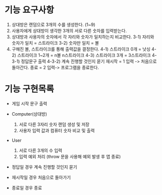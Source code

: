 # 기능 요구사항

1. 상대방은 랜덤으로 3개의 수를 생성한다. (1~9)
2. 사용자에게 상대방이 생각한 3개의 서로 다른 숫자를 입력받는다.
3. 상대방과 사용자의 숫자에서 각 자리와 숫자가 일치하는지 비교한다.
   3-1) 자리와 숫자가 일치 = 스트라이크
   3-2) 숫자만 일치 = 볼
4. 구해진 볼, 스트라이크를 통해 출력값을 결정한다.
   4-1) 스트라이크 0개 = 낫싱
   4-2) 스트라이크 1~2개 = n볼 n스트라이크
   4-3) 스트라이크 3개 = 3스트라이크
        4-3-1) 정답문구 출력
        4-3-2) 계속 진행할 것인지 묻기
            재시작 = 1 입력 -> 처음으로 돌아간다.
            종료 = 2 입력-> 프로그램을 종료한다.

# 기능 구현목록

- 게임 시작 문구 출력

- Computer(상대방)
    1) 서로 다른 3자리 숫자 랜덤 생성 및 저장
    2) 사용자 입력 값과 컴퓨터 숫자 비교 및 출력

- User
    1) 서로 다른 3개의 수 입력
    2) 입력 예외 처리 (throw 문을 사용해 예외 발생 후 앱 종료)

- 정답일 경우 계속 진행할 것인지 묻기
- 재시작일 경우 처음으로 돌아가기
- 종료일 경우 종료
